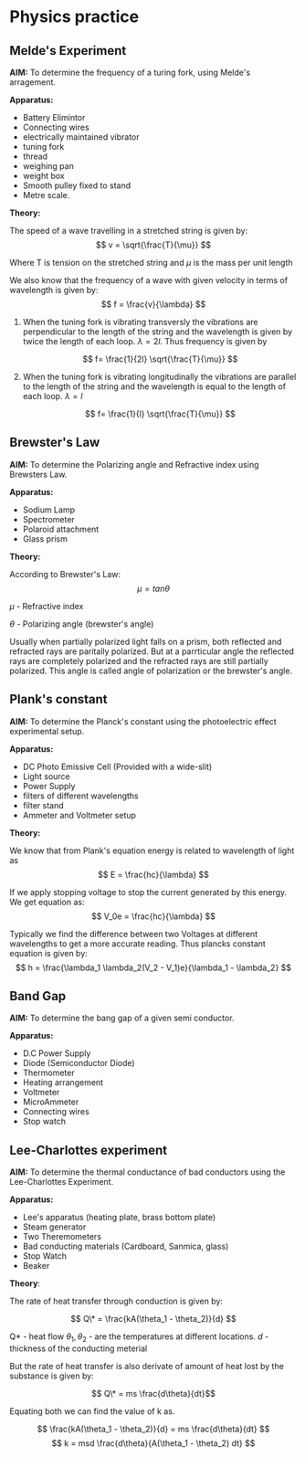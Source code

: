 # Physics practice

## Melde's Experiment

**AIM:** To determine the frequency of a turing fork, using Melde's arragement.

**Apparatus:**

- Battery Elimintor
- Connecting wires
- electrically maintained vibrator
- tuning fork
- thread
- weighing pan
- weight box
- Smooth pulley fixed to stand
- Metre scale.

**Theory:**

The speed of a wave travelling in a stretched string is given by:
$$ v = \sqrt{\frac{T}{\mu}} $$

Where T is tension on the stretched string and $\mu$ is the mass per unit length

We also know that the frequency of a wave with given velocity in terms of wavelength
is given by:
$$ f = \frac{v}{\lambda} $$

1. When the tuning fork is vibrating transversly the vibrations are perpendicular
   to the length of the string and the wavelength is given by twice the length
   of each loop. $\lambda = 2 l$. Thus frequency is given by

   $$ f= \frac{1}{2l} \sqrt{\frac{T}{\mu}} $$

1. When the tuning fork is vibrating longitudinally the vibrations are parallel
   to the length of the string and the wavelength is equal to the length of each
   loop. $\lambda = l$

   $$ f= \frac{1}{l} \sqrt{\frac{T}{\mu}} $$

## Brewster's Law

**AIM:** To determine the Polarizing angle and Refractive index using Brewsters Law.

**Apparatus:**

- Sodium Lamp
- Spectrometer
- Polaroid attachment
- Glass prism

**Theory:**

According to Brewster's Law:
$$ \mu = tan \theta $$

$\mu$ - Refractive index

$\theta$ - Polarizing angle (brewster's angle)

Usually when partially polarized light falls on a prism, both reflected and
refracted rays are paritally polarized. But at a parrticular angle the
reflected rays are completely polarized and the refracted rays are still
partially polarized. This angle is called angle of polarization or the
brewster's angle.

## Plank's constant

**AIM:** To determine the Planck's constant using the photoelectric effect experimental
setup.

**Apparatus:**

- DC Photo Emissive Cell (Provided with a wide-slit)
- Light source
- Power Supply
- filters of different wavelengths
- filter stand
- Ammeter and Voltmeter setup

**Theory:**

We know that from Plank's equation energy is related to wavelength of light as
$$ E = \frac{hc}{\lambda} $$

If we apply stopping voltage to stop the current generated by this energy.
We get equation as:
$$ V_0e = \frac{hc}{\lambda} $$

Typically we find the difference between two Voltages at different wavelengths
to get a more accurate reading. Thus plancks constant equation is given by:
$$ h = \frac{\lambda_1 \lambda_2(V_2 - V_1)e}{\lambda_1 - \lambda_2} $$

## Band Gap

**AIM:** To determine the bang gap of a given semi conductor.

**Apparatus:**

- D.C Power Supply
- Diode (Semiconductor Diode)
- Thermometer
- Heating arrangement
- Voltmeter
- MicroAmmeter
- Connecting wires
- Stop watch

## Lee-Charlottes experiment

**AIM:** To determine the thermal conductance of bad conductors using the Lee-Charlottes
Experiment.

**Apparatus:**

- Lee's apparatus (heating plate, brass bottom plate)
- Steam generator
- Two Theremometers
- Bad conducting materials (Cardboard, Sanmica, glass)
- Stop Watch
- Beaker

**Theory**:

The rate of heat transfer through conduction is given by:

$$ Q\* = \frac{kA(\theta_1 - \theta_2)}{d} $$

Q\* - heat flow
$\theta_1, \theta_2$ - are the temperatures at different locations.
$d$ - thickness of the conducting meterial

But the rate of heat transfer is also derivate of amount of
heat lost by the substance is given by:

$$ Q\* = ms \frac{d\theta}{dt}$$

Equating both we can find the value of k as.

$$ \frac{kA(\theta_1 - \theta_2)}{d} = ms \frac{d\theta}{dt} $$
$$ k = msd \frac{d\theta}{A(\theta_1 - \theta_2) dt} $$
